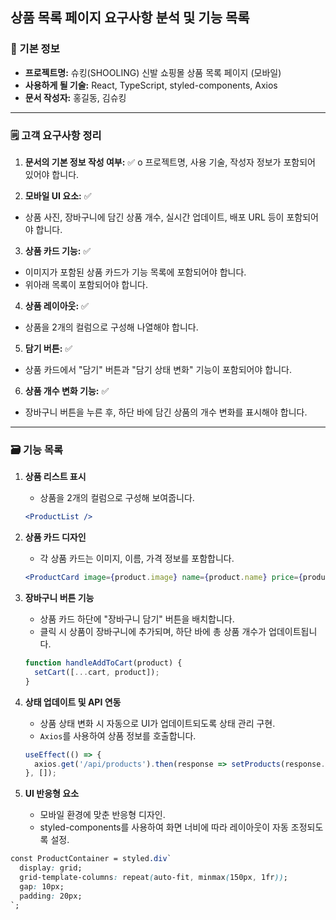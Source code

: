 ## 상품 목록 페이지 요구사항 분석 및 기능 목록

### 📌 기본 정보
- **프로젝트명:** 슈킹(SHOOLING) 신발 쇼핑몰 상품 목록 페이지 (모바일)
- **사용하게 될 기술:** React, TypeScript, styled-components, Axios
- **문서 작성자:** 홍길동, 김슈킹

---

### 🗒 고객 요구사항 정리

1. **문서의 기본 정보 작성 여부:** ✅
o  프로젝트명, 사용 기술, 작성자 정보가 포함되어 있어야 합니다.

2. **모바일 UI 요소:** ✅
- 상품 사진, 장바구니에 담긴 상품 개수, 실시간 업데이트, 배포 URL 등이 포함되어야 합니다.

3. **상품 카드 기능:** ✅
- 이미지가 포함된 상품 카드가 기능 목록에 포함되어야 합니다.
- 위아래 목록이 포함되어야 합니다.

4. **상품 레이아웃:** ✅
- 상품을 2개의 컬럼으로 구성해 나열해야 합니다.

5. **담기 버튼:** ✅
- 상품 카드에서 "담기" 버튼과 "담기 상태 변화" 기능이 포함되어야 합니다.

6. **상품 개수 변화 기능:** ✅
- 장바구니 버튼을 누른 후, 하단 바에 담긴 상품의 개수 변화를 표시해야 합니다.

---

### 🗃 기능 목록

1. **상품 리스트 표시**
   - 상품을 2개의 컬럼으로 구성해 보여줍니다.
   ```jsx
   <ProductList />
   ```

2. **상품 카드 디자인**
   - 각 상품 카드는 이미지, 이름, 가격 정보를 포함합니다.
   ```jsx
   <ProductCard image={product.image} name={product.name} price={product.price} />
   ```

3. **장바구니 버튼 기능**
   - 상품 카드 하단에 "장바구니 담기" 버튼을 배치합니다.
   - 클릭 시 상품이 장바구니에 추가되며, 하단 바에 총 상품 개수가 업데이트됩니다.
   ```jsx
   function handleAddToCart(product) {
     setCart([...cart, product]);
   }
   ```

4. **상태 업데이트 및 API 연동**
   - 상품 상태 변화 시 자동으로 UI가 업데이트되도록 상태 관리 구현.
   - `Axios`를 사용하여 상품 정보를 호출합니다.
   ```js
   useEffect(() => {
     axios.get('/api/products').then(response => setProducts(response.data));
   }, []);
   ```

5. **UI 반응형 요소**
   - 모바일 환경에 맞춘 반응형 디자인.
   - styled-components를 사용하여 화면 너비에 따라 레이아웃이 자동 조정되도록 설정.

```css
const ProductContainer = styled.div`
  display: grid;
  grid-template-columns: repeat(auto-fit, minmax(150px, 1fr));
  gap: 10px;
  padding: 20px;
`;
```
